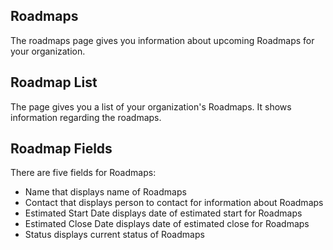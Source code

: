## Roadmaps

The roadmaps page gives you information about upcoming Roadmaps for your organization.

## Roadmap List

The page gives you a list of your organization's Roadmaps. It shows information regarding the roadmaps.

## Roadmap Fields

There are five fields for Roadmaps:

- Name that displays name of Roadmaps
- Contact that displays person to contact for information about Roadmaps
- Estimated Start Date displays date of estimated start for Roadmaps
- Estimated Close Date displays date of estimated close for Roadmaps
- Status displays current status of Roadmaps